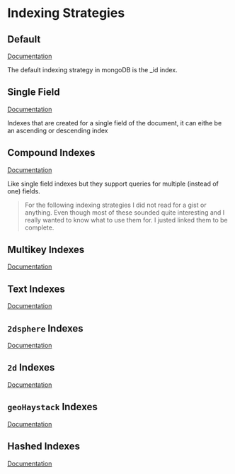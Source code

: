 # Indexing Strategies

## Default
[Documentation](https://docs.mongodb.com/manual/indexes/)

The default indexing strategy in mongoDB is the _id index.

## Single Field
[Documentation](https://docs.mongodb.com/manual/core/index-single/)

Indexes that are created for a single field of the document, it can eithe be an ascending or descending index

## Compound Indexes
[Documentation](https://docs.mongodb.com/manual/core/index-compound/)

Like single field indexes but they support queries for multiple (instead of one) fields.

> For the following indexing strategies I did not read for a gist or anything.
> Even though most of these sounded quite interesting and I really wanted to know
> what to use them for.
> I justed linked them to be complete.

## Multikey Indexes
[Documentation](https://docs.mongodb.com/manual/core/index-multikey/)

## Text Indexes
[Documentation](https://docs.mongodb.com/manual/core/index-text/)

## `2dsphere` Indexes
[Documentation](https://docs.mongodb.com/manual/core/2dsphere/)

## `2d` Indexes
[Documentation](https://docs.mongodb.com/manual/core/2d/)

## `geoHaystack` Indexes
[Documentation](https://docs.mongodb.com/manual/core/geohaystack/)

## Hashed Indexes
[Documentation](https://docs.mongodb.com/manual/core/index-hashed/)